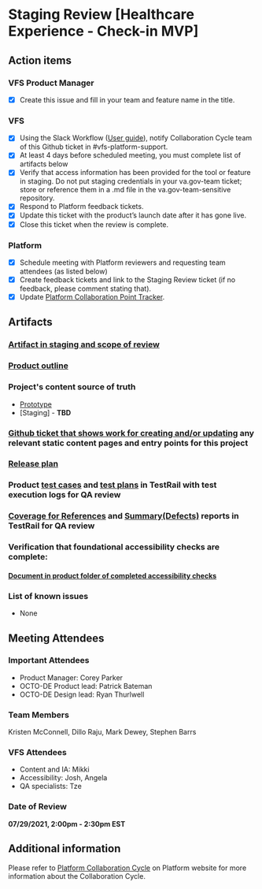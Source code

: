 # Staging Review [Healthcare Experience - Check-in MVP]

## Action items

### VFS Product Manager
- [x] Create this issue and fill in your team and feature name in the title.

### VFS
- [x] Using the Slack Workflow ([User guide](https://depo-platform-documentation.scrollhelp.site/support/Getting-help-from-the-Platform-in-Slack.1439138197.html)), notify Collaboration Cycle team of this Github ticket in #vfs-platform-support. 
- [x] At least 4 days before scheduled meeting, you must complete list of artifacts below
- [x] Verify that access information has been provided for the tool or feature in staging. Do not put staging credentials in your va.gov-team ticket; store or reference them in a .md file in the va.gov-team-sensitive repository.
- [x] Respond to Platform feedback tickets.
- [x] Update this ticket with the product’s launch date after it has gone live.
- [x] Close this ticket when the review is complete.

### Platform
- [x] Schedule meeting with Platform reviewers and requesting team attendees (as listed below)
- [x] Create feedback tickets and link to the Staging Review ticket (if no feedback, please comment stating that). 
- [x] Update [Platform Collaboration Point Tracker](https://docs.google.com/spreadsheets/d/1OgPyEvUlNF6EnaYMFAXJkV6FKOvZnlPnbOQ2fAJ7W7A/edit#gid=266151061).

## Artifacts

### [Artifact in staging and scope of review](https://staging.va.gov/health-care/appointment-check-in/?id=xxxxxxxxxx)

<!-- 
Do not put staging credentials in your va.gov-team ticket; store or reference them in a .md file in the va.gov-team-sensitive repository. We recommend using this [accessible staging account template](https://github.com/department-of-veterans-affairs/va.gov-team-sensitive/blob/master/Administrative/vagov-users/staging-test-accounts-accessible-example.md).
-->

### [Product outline](https://github.com/department-of-veterans-affairs/va.gov-team/blob/master/products/health-care/checkin/product/product-outline.md)

<!--
Template for product outline
https://github.com/department-of-veterans-affairs/va.gov-team/blob/master/platform/product-management/product-outline-template.md
-->

### Project's content source of truth

<!-- 
This may include mockups, prototypes, github markdown files, Word document/outline, staging link, or preview link. 
-->

- [Prototype](https://www.sketch.com/s/e79a827e-42cf-4a82-b554-874c75b5c70e/a/QbxZp4L/play)
- [Staging] - **TBD**

### [Github ticket that shows work for creating and/or updating](https://github.com/department-of-veterans-affairs/va.gov-team/blob/master/platform/quality-assurance/qa-artifacts.md#test-plan) any relevant static content pages and entry points for this project

### [Release plan](https://github.com/department-of-veterans-affairs/va.gov-team/blob/master/products/health-care/checkin/release-plan/Check-in%20Release%20Plan.md)

<!-- 
Template for release plan
https://github.com/department-of-veterans-affairs/va.gov-team/blob/master/platform/product-management/release-plan-template.md
-->

### Product [test cases](https://dsvavsp.testrail.io/index.php?/suites/view/35&group_by=cases:section_id&group_order=asc&display_deleted_cases=0&group_id=1348) and [test plans](https://dsvavsp.testrail.io/index.php?/plans/view/1987) in TestRail with test execution logs for QA review

<!--
Learn more about QA test plans
https://github.com/department-of-veterans-affairs/va.gov-team/blob/master/platform/quality-assurance/qa-artifacts.md#test-plan
-->

### [Coverage for References](https://github.com/department-of-veterans-affairs/va.gov-team/blob/master/platform/quality-assurance/qa-artifacts.md#test-plan) and [Summary(Defects)](https://github.com/department-of-veterans-affairs/va.gov-team/blob/master/platform/quality-assurance/qa-artifacts.md#test-plan) reports in TestRail for QA review

<!-- 
Template for Coverage for References
https://dsvavsp.testrail.io/index.php?/reports/view/12

Template for Summary(Defects)
https://dsvavsp.testrail.io/index.php?/reports/view/14
-->

### Verification that foundational accessibility checks are complete:

#### [Document in product folder of completed accessibility checks](https://google.com)

<!--
Template of markdown document of accessibility checks
https://github.com/department-of-veterans-affairs/va.gov-team/blob/master/platform/accessibility/guidance/staging-review-processes.md
-->

### List of known issues
- None

## Meeting Attendees

### Important Attendees
- Product Manager: Corey Parker
- OCTO-DE Product lead: Patrick Bateman
- OCTO-DE Design lead: Ryan Thurlwell

### Team Members
<!-- Add anyone from your team who significantly contributed to the artifacts provided, otherwise, delete list -->
Kristen McConnell, Dillo Raju, Mark Dewey, Stephen Barrs

### VFS Attendees
<!-- Delete any of the below if they are not applicable for your meeting -->
- Content and IA: Mikki
- Accessibility: Josh, Angela
- QA specialists: Tze

### Date of Review

<!-- 
Please select your preferred time slot per the Platform Collaboration Meetings Calendar at
https://calendar.google.com/calendar/u/0/embed?src=adhocteam.us_4dn3o77gcm5e3vbiedlha96tc0@group.calendar.google.com&ctz=America/New_York.
-->

**07/29/2021, 2:00pm - 2:30pm EST**

<!-- 
Please note:
- All times are shown in ET. 
- Available time slots are indicated with [STAGING BLOCK]. 
- When you reserve a time slot, the reserved meeting will show up alongside the [STAGING BLOCK]. 
- Please select a time slot at least 4 business days from request date.
-->

## Additional information
Please refer to [Platform Collaboration Cycle](https://depo-platform-documentation.scrollhelp.site/collaboration-cycle/index.html) on Platform website for more information about the Collaboration Cycle.
